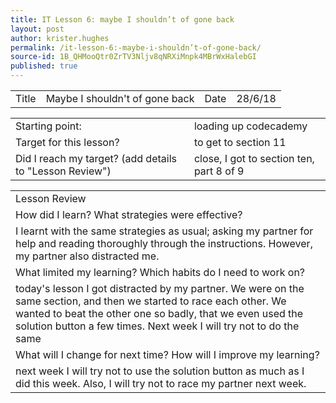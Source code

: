 ```yaml
---
title: IT Lesson 6: maybe I shouldn’t of gone back
layout: post
author: krister.hughes
permalink: /it-lesson-6:-maybe-i-shouldn’t-of-gone-back/
source-id: 1B_QHMooQtr0ZrTV3Nljv8qNRXiMnpk4MBrWxHalebGI
published: true
---
```

<table>
  <tr>
    <td>Title</td>
    <td>Maybe I shouldn't of gone back</td>
    <td>Date</td>
    <td>28/6/18</td>
  </tr>
</table>


<table>
  <tr>
    <td>Starting point:</td>
    <td>loading up codecademy</td>
  </tr>
  <tr>
    <td>Target for this lesson?</td>
    <td>to get to section 11</td>
  </tr>
  <tr>
    <td>Did I reach my target? 
(add details to "Lesson Review")</td>
    <td>close, I got to section ten, part 8 of 9</td>
  </tr>
</table>


<table>
  <tr>
    <td>Lesson Review</td>
  </tr>
  <tr>
    <td>How did I learn? What strategies were effective? </td>
  </tr>
  <tr>
    <td>I learnt with the same strategies as usual; asking my partner for help and reading thoroughly through the instructions. However, my partner also distracted me.</td>
  </tr>
  <tr>
    <td>What limited my learning? Which habits do I need to work on? </td>
  </tr>
  <tr>
    <td>today's lesson I got distracted by my partner. We were on the same section, and then we started to race each other. We wanted to beat the other one so badly, that we even used the solution button a few times. Next week I will try not to do the same</td>
  </tr>
  <tr>
    <td>What will I change for next time? How will I improve my learning?</td>
  </tr>
  <tr>
    <td>next week I will try not to use the solution button as much as I did this week. Also, I will try not to race my partner next week.</td>
  </tr>
</table>


